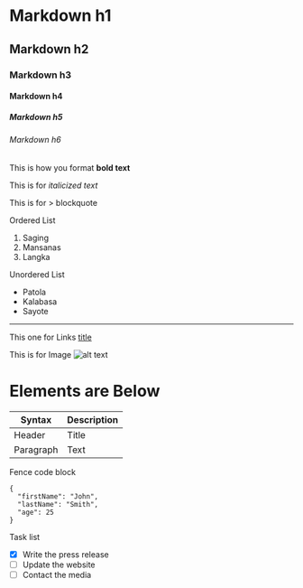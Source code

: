 # Markdown h1
## Markdown h2
### Markdown h3
#### Markdown h4
##### Markdown h5
###### Markdown h6

This is how you format **bold text**

This is for *italicized text*

This is for > blockquote

Ordered List 
1. Saging
2. Mansanas
3. Langka

Unordered List 
- Patola
- Kalabasa
- Sayote

---

This one for Links [title](https://www.example.com)

This is for Image ![alt text](image.jpg)

# Elements are Below

| Syntax | Description |
| ----------- | ----------- |
| Header | Title |
| Paragraph | Text |

Fence code block 
```
{
  "firstName": "John",
  "lastName": "Smith",
  "age": 25
}
```

Task list
- [x] Write the press release
- [ ] Update the website
- [ ] Contact the media
